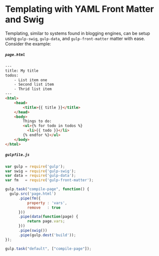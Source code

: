 # Templating with YAML Front Matter and Swig
Templating, similar to systems found in blogging engines, can be setup using `gulp-swig`, `gulp-data`, and `gulp-front-matter` matter with ease.  Consider the example:

##### `page.html`

```html
---
title: My title
todos:
    - List item one
    - Second list item
    - Thrid list item
---
<html>
    <head>
        <title>{{ title }}</title>
    </head>
    <body>
        Things to do:
        <ul>{% for todo in todos %}
          <li>{{ todo }}</li>
        {% endfor %}</ul>
    </body>
</html>
```

##### `gulpfile.js`

```js
var gulp = require('gulp');
var swig = require('gulp-swig');
var data = require('gulp-data');
var fm   = require('gulp-front-matter');

gulp.task("compile-page", function() {
  gulp.src('page.html')
      .pipe(fm({
          property : 'vars',
          remove   : true
      }))
      .pipe(data(function(page) { 
          return page.vars;
      }))
      .pipe(swig())
      .pipe(gulp.dest('build'));
});

gulp.task("default", ["compile-page"]);
```
